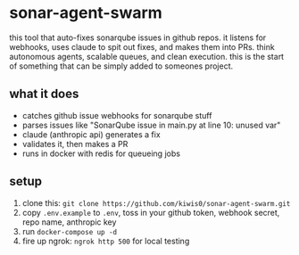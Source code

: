 # sonar-agent-swarm

this tool that auto-fixes sonarqube issues in github repos. it listens for webhooks, uses claude to spit out fixes, and makes them into PRs. think autonomous agents, scalable queues, and clean execution. this is the start of something that can be simply added to someones project. 

## what it does
- catches github issue webhooks for sonarqube stuff
- parses issues like "SonarQube issue in main.py at line 10: unused var"
- claude (anthropic api) generates a fix
- validates it, then makes a PR
- runs in docker with redis for queueing jobs

## setup
1. clone this: `git clone https://github.com/kiwis0/sonar-agent-swarm.git`
2. copy `.env.example` to `.env`, toss in your github token, webhook secret, repo name, anthropic key
3. run `docker-compose up -d`
4. fire up ngrok: `ngrok http 500` for local testing 